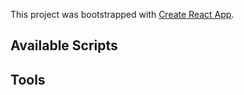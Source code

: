This project was bootstrapped with [Create React App](https://github.com/facebook/create-react-app).

## Available Scripts

## Tools
